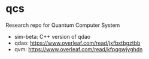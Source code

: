# qcs
Research repo for Quantum Computer System 

- sim-beta: C++ version of qdao
- qdao: https://www.overleaf.com/read/jxfbxtbgztbb
- qvm: https://www.overleaf.com/read/kfpqgwjyghdn

